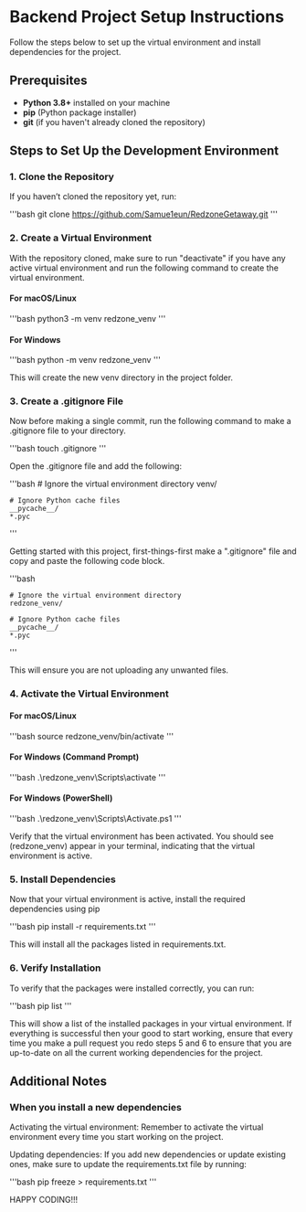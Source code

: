 # Backend Project Setup Instructions

Follow the steps below to set up the virtual environment and install dependencies for the project.

## Prerequisites

- **Python 3.8+** installed on your machine
- **pip** (Python package installer)
- **git** (if you haven't already cloned the repository)

## Steps to Set Up the Development Environment

### 1. Clone the Repository

If you haven’t cloned the repository yet, run:

'''bash
    git clone https://github.com/Samue1eun/RedzoneGetaway.git
'''

### 2. Create a Virtual Environment

With the repository cloned, make sure to run "deactivate" if you have any active virtual environment and run the following command to create the virtual environment.

#### For macOS/Linux
'''bash
    python3 -m venv redzone_venv
'''


#### For Windows
'''bash
    python -m venv redzone_venv
'''


This will create the new venv directory in the project folder. 

### 3. Create a .gitignore File

Now before making a single commit, run the following command to make a .gitignore file to your directory.

'''bash
    touch .gitignore
'''


Open the .gitignore file and add the following:

'''bash
    # Ignore the virtual environment directory
    venv/

    # Ignore Python cache files
    __pycache__/
    *.pyc
'''

Getting started with this project, first-things-first make a ".gitignore" file and copy and paste the following code block.

'''bash

    # Ignore the virtual environment directory
    redzone_venv/

    # Ignore Python cache files
    __pycache__/
    *.pyc
'''

This will ensure you are not uploading any unwanted files. 

### 4. Activate the Virtual Environment

#### For macOS/Linux

'''bash
    source redzone_venv/bin/activate
'''

#### For Windows (Command Prompt)
'''bash
    .\redzone_venv\Scripts\activate
'''

#### For Windows (PowerShell)
'''bash
    .\redzone_venv\Scripts\Activate.ps1
'''

Verify that the virtual environment has been activated. You should see (redzone_venv) appear in your terminal, indicating that the virtual environment is active. 

### 5. Install Dependencies

Now that your virtual environment is active, install the required dependencies using pip

'''bash
    pip install -r requirements.txt
'''

This will install all the packages listed in requirements.txt.

### 6. Verify Installation 

To verify that the packages were installed correctly, you can run:

'''bash
    pip list
'''

This will show a list of the installed packages in your virtual environment. If everything is successful then your good to start working, ensure that every time you make a pull request you redo steps 5 and 6 to ensure that you are up-to-date on all the current working dependencies for the project.

## Additional Notes

### When you install a new dependencies

Activating the virtual environment: Remember to activate the virtual environment every time you start working on the project.

Updating dependencies: If you add new dependencies or update existing ones, make sure to update the requirements.txt file by running:

'''bash
    pip freeze > requirements.txt
'''

HAPPY CODING!!!